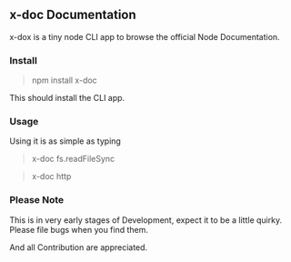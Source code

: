 ## x-doc Documentation

x-dox is a tiny node CLI app to browse the official Node Documentation.

### Install
 > npm install x-doc

 This should install the CLI app.

### Usage
 Using it is as simple as typing

 >x-doc fs.readFileSync

 >x-doc http

### Please Note
This is in very early stages of Development, expect it to be a little quirky. Please file bugs when you find them.

And all Contribution are appreciated.
